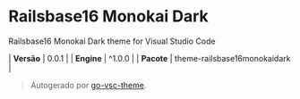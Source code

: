 # Railsbase16 Monokai Dark

Railsbase16 Monokai Dark theme for Visual Studio Code

| **Versão** | 0.0.1 |
| **Engine** | ^1.0.0 |
| **Pacote** | theme-railsbase16monokaidark |

> Autogerado por [go-vsc-theme](https://github.com/natalbu/go-vsc-theme).
